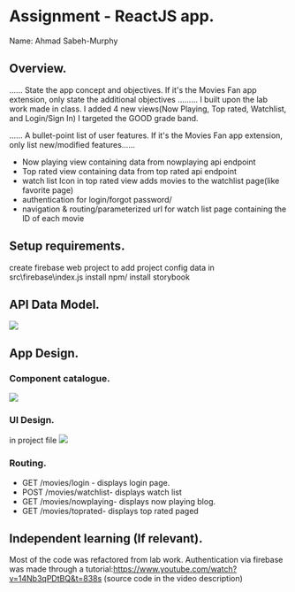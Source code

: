 # Assignment - ReactJS app.

Name: Ahmad Sabeh-Murphy

## Overview.

...... State the app concept and objectives. If it's the Movies Fan app extension, only state the additional objectives .........
I built upon the lab work made in class. 
I added 4 new views(Now Playing, Top rated, Watchlist, and Login/Sign In)
I targeted the GOOD grade band.

...... A bullet-point list of user features. If it's the Movies Fan app extension, only list new/modified features...... 
 
 + Now playing view containing data from nowplaying api endpoint
 + Top rated view containing data from top rated api endpoint
 + watch list Icon in top rated view adds movies to the watchlist page(like favorite page)
 + authentication for login/forgot password/
 + navigation & routing/parameterized url for watch list page containing the ID of each movie

## Setup requirements.

create firebase web project to add project config data in src\firebase\index.js
install npm/ install storybook

## API Data Model.

![][model]

## App Design.

### Component catalogue.

![][view]

### UI Design.

in project file
![][view]

### Routing.



+ GET /movies/login - displays login page.
+ POST /movies/watchlist- displays watch list
+ GET /movies/nowplaying- displays now playing blog.
+ GET /movies/toprated- displays top rated paged

## Independent learning (If relevant).

Most of the code was refactored from lab work.
Authentication via firebase was made through a tutorial:https://www.youtube.com/watch?v=14Nb3qPDtBQ&t=838s
(source code in the video description)


[model]: ./data.jpg
[view]: ./toprated.jpg
[stories]: ./storybook.png
